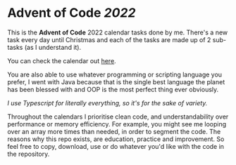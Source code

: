 # Advent of Code _2022_

This is the **Advent of Code** 2022 calendar tasks done by me. There's a new task every day until Christmas and each of the tasks are made up of 2 sub-tasks (as I understand it).

You can check the calendar out [here](https://adventofcode.com).

You are also able to use whatever programming or scripting language you prefer, I went with Java because that is the single best language the planet has been blessed with and OOP is the most perfect thing ever obviously.

_I use Typescript for literally everything, so it's for the sake of variety._

Throughout the calendars I prioritise clean code, and understandability over performance or memory efficiency. For example, you might see me looping over an array more times than needed, in order to segment the code.
The reasons why this repo exists, are education, practice and improvement. So feel free to copy, download, use or do whatever you'd like with the code in the repository.
